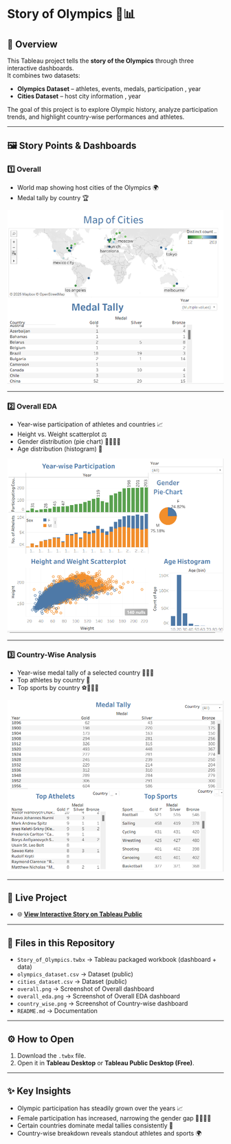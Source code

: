 # Story of Olympics 🏅📊

## 📌 Overview
This Tableau project tells the **story of the Olympics** through three interactive dashboards.  
It combines two datasets:  
- **Olympics Dataset** – athletes, events, medals, participation , year
- **Cities Dataset** – host city information  , year

The goal of this project is to explore Olympic history, analyze participation trends, and highlight country-wise performances and athletes.

---

## 🖼 Story Points & Dashboards

### 1️⃣ Overall
- World map showing host cities of the Olympics 🌍  
- Medal tally by country 🏆  

![Overall Dashboard](Overall.png)

---

### 2️⃣ Overall EDA
- Year-wise participation of athletes and countries 📈  
- Height vs. Weight scatterplot ⚖️  
- Gender distribution (pie chart) 👩‍🦰👨‍🦱  
- Age distribution (histogram) 🎂  

![Overall EDA Dashboard](Overall-EDA.png)

---

### 3️⃣ Country-Wise Analysis
- Year-wise medal tally of a selected country 🥇🥈🥉  
- Top athletes by country 👑  
- Top sports by country ⚽🏊‍♂️🏸  

![Country Wise Dashboard](Country-wise.png)

---

## 🔗 Live Project
- 🌐 **[View Interactive Story on Tableau Public]([your_tableau_public_link_here](https://public.tableau.com/views/Olympics-EDA_17591736472950/TheStoryofOlympics?:language=en-US&publish=yes&:sid=&:redirect=auth&:display_count=n&:origin=viz_share_link)https://public.tableau.com/views/Olympics-EDA_17591736472950/TheStoryofOlympics?:language=en-US&publish=yes&:sid=&:redirect=auth&:display_count=n&:origin=viz_share_link)**  
  

---

## 📂 Files in this Repository
- `Story_of_Olympics.twbx` → Tableau packaged workbook (dashboard + data)  
- `olympics_dataset.csv` → Dataset (public)  
- `cities_dataset.csv` → Dataset (public)  
- `overall.png` → Screenshot of Overall dashboard  
- `overall_eda.png` → Screenshot of Overall EDA dashboard  
- `country_wise.png` → Screenshot of Country-wise dashboard  
- `README.md` → Documentation  

---

## ⚙️ How to Open
1. Download the `.twbx` file.  
2. Open it in **Tableau Desktop** or **Tableau Public Desktop (Free)**.  

---

## ✨ Key Insights
- Olympic participation has steadily grown over the years 📈  
- Female participation has increased, narrowing the gender gap 🙋‍♀️🙋‍♂️  
- Certain countries dominate medal tallies consistently 🏅  
- Country-wise breakdown reveals standout athletes and sports 🌍  
